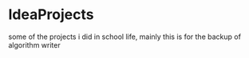 # IdeaProjects
some of the projects i did in school life, mainly this is for the backup of algorithm writer
